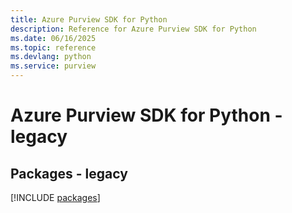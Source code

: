 ```yaml
---
title: Azure Purview SDK for Python
description: Reference for Azure Purview SDK for Python
ms.date: 06/16/2025
ms.topic: reference
ms.devlang: python
ms.service: purview
---
```

# Azure Purview SDK for Python - legacy
## Packages - legacy
[!INCLUDE [packages](purview-index.md)]